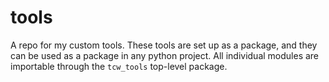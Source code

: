 # tools
A repo for my custom tools. These tools are set up as a package,
and they can be used as a package in any python project. All individual
modules are importable through the ```tcw_tools``` top-level package.

